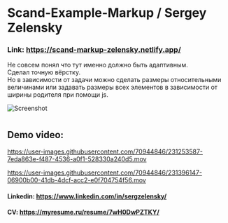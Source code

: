 # Scand-Example-Markup / Sergey Zelensky
### Link: https://scand-markup-zelensky.netlify.app/
Не совсем понял что тут именно должно быть адаптивным.  
Сделал точную вёрстку.  
Но в зависимости от задачи можно сделать размеры относительными величинами или задавать размеры всех элементов в зависимости от ширины родителя при помощи js.

![Screenshot](https://user-images.githubusercontent.com/70944846/231253336-c03c3945-0992-4a2c-843e-491969f4fcf4.png)  
#
## Demo video:
https://user-images.githubusercontent.com/70944846/231253587-7eda863e-f487-4536-a0f1-528330a240d5.mov

https://user-images.githubusercontent.com/70944846/231396147-06900b00-41db-4dcf-acc2-e0f704754f56.mov

#### Linkedin: https://www.linkedin.com/in/sergzelensky/  
#### CV: https://myresume.ru/resume/7wH0DwPZTKY/
